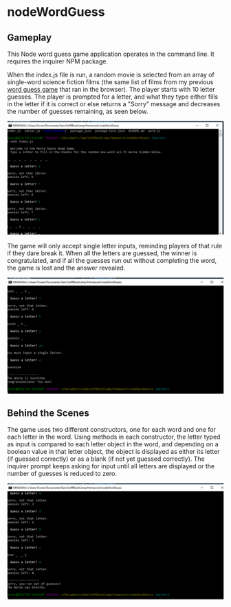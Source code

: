 # nodeWordGuess

## Gameplay

This Node word guess game application operates in the command line. It requires the inquirer NPM package.

When the index.js file is run, a random movie is selected from an array of single-word science fiction films (the same list of films from my previous [word guess game](https://sgliput.github.io/Word-Guess-Game/) that ran in the browser). The player starts with 10 letter guesses. The player is prompted for a letter, and what they type either fills in the letter if it is correct or else returns a "Sorry" message and decreases the number of guesses remaining, as seen below. 

![Gameplay Screenshot 1](/Images/wordGuessImage1.png)

The game will only accept single letter inputs, reminding players of that rule if they dare break it. When all the letters are guessed, the winner is congratulated, and if all the guesses run out without completing the word, the game is lost and the answer revealed.

![Gameplay Screenshot 2](/Images/wordGuessImage2.png)

## Behind the Scenes

The game uses two different constructors, one for each word and one for each letter in the word. Using methods in each constructor, the letter typed as input is compared to each letter object in the word, and depending on a boolean value in that letter object, the object is displayed as either its letter (if guessed correctly) or as a blank (if not yet guessed correctly). The inquirer prompt keeps asking for input until all letters are displayed or the number of guesses is reduced to zero.

![Gameplay Screenshot 3](/Images/wordGuessImage3.png)
